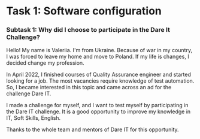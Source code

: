 
# Task 1: Software configuration 
### Subtask 1: Why did I choose to participate in the Dare It Challenge?
Hello! My name is Valeriia. I'm from Ukraine. Because of war in my country, I was forced to leave my home and move to Poland. If my life is changes, I decided change my profession. 

In April 2022, I finished courses of Quality Assurance engineer and started looking for a job. The most vacancies require knowledge of test automation. So, I became interested in this topic and came across an ad for the challenge Dare IT.

I made a challenge for myself, and I want to test myself by participating in the Dare IT challenge. It is a good opportunity to improve my knowledge in IT, Soft Skills, English.

Thanks to the whole team and mentors of Dare IT for this opportunity.
